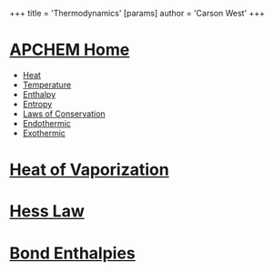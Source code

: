 +++
 title = 'Thermodynamics'
[params]
	author = 'Carson West'
+++
# [APCHEM Home](./../apchem-home/)

- [Heat](./../heat/)
- [Temperature](./../temperature/)
- [Enthalpy](./../enthalpy/)
- [Entropy](./../entropy/)
- [Laws of Conservation](./../laws-of-conservation/)
- [Endothermic](./../endothermic/)
- [Exothermic](./../exothermic/)
# [Heat of Vaporization](./../heat-of-vaporization/)
# [Hess Law](./../hess-law/)
# [Bond Enthalpies](./../bond-enthalpies/)